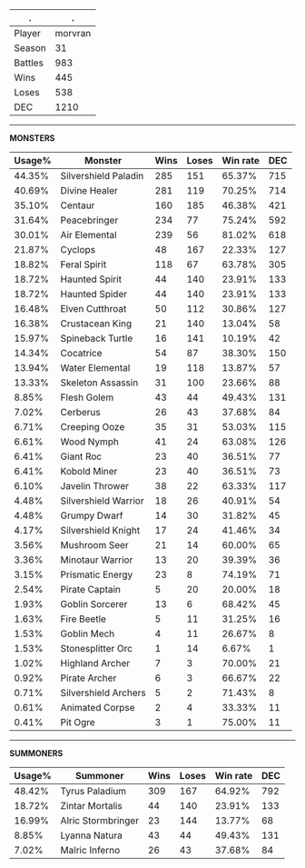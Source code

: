.|.
|-|-
Player|morvran
Season|31
Battles|983
Wins|445
Loses|538
DEC|1210

---
**MONSTERS**

Usage%|Monster|Wins|Loses|Win rate|DEC|
-|-|-|-|-|-|
44.35%|Silvershield Paladin|285|151|65.37%|715|
40.69%|Divine Healer|281|119|70.25%|714|
35.10%|Centaur|160|185|46.38%|421|
31.64%|Peacebringer|234|77|75.24%|592|
30.01%|Air Elemental|239|56|81.02%|618|
21.87%|Cyclops|48|167|22.33%|127|
18.82%|Feral Spirit|118|67|63.78%|305|
18.72%|Haunted Spirit|44|140|23.91%|133|
18.72%|Haunted Spider|44|140|23.91%|133|
16.48%|Elven Cutthroat|50|112|30.86%|127|
16.38%|Crustacean King|21|140|13.04%|58|
15.97%|Spineback Turtle|16|141|10.19%|42|
14.34%|Cocatrice|54|87|38.30%|150|
13.94%|Water Elemental|19|118|13.87%|57|
13.33%|Skeleton Assassin|31|100|23.66%|88|
8.85%|Flesh Golem|43|44|49.43%|131|
7.02%|Cerberus|26|43|37.68%|84|
6.71%|Creeping Ooze|35|31|53.03%|115|
6.61%|Wood Nymph|41|24|63.08%|126|
6.41%|Giant Roc|23|40|36.51%|77|
6.41%|Kobold Miner|23|40|36.51%|73|
6.10%|Javelin Thrower|38|22|63.33%|117|
4.48%|Silvershield Warrior|18|26|40.91%|54|
4.48%|Grumpy Dwarf|14|30|31.82%|45|
4.17%|Silvershield Knight|17|24|41.46%|34|
3.56%|Mushroom Seer|21|14|60.00%|65|
3.36%|Minotaur Warrior|13|20|39.39%|36|
3.15%|Prismatic Energy|23|8|74.19%|71|
2.54%|Pirate Captain|5|20|20.00%|18|
1.93%|Goblin Sorcerer|13|6|68.42%|45|
1.63%|Fire Beetle|5|11|31.25%|16|
1.53%|Goblin Mech|4|11|26.67%|8|
1.53%|Stonesplitter Orc|1|14|6.67%|1|
1.02%|Highland Archer|7|3|70.00%|21|
0.92%|Pirate Archer|6|3|66.67%|22|
0.71%|Silvershield Archers|5|2|71.43%|8|
0.61%|Animated Corpse|2|4|33.33%|11|
0.41%|Pit Ogre|3|1|75.00%|11|

---
**SUMMONERS**

Usage%|Summoner|Wins|Loses|Win rate|DEC|
-|-|-|-|-|-|
48.42%|Tyrus Paladium|309|167|64.92%|792|
18.72%|Zintar Mortalis|44|140|23.91%|133|
16.99%|Alric Stormbringer|23|144|13.77%|68|
8.85%|Lyanna Natura|43|44|49.43%|131|
7.02%|Malric Inferno|26|43|37.68%|84|
